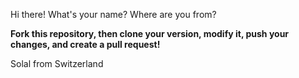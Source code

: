 Hi there! What's your name? Where are you from?

**Fork this repository, then clone your version, modify it, push your changes, and create a pull request!**

Solal from Switzerland
